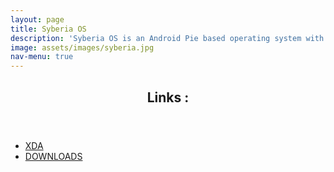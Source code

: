 ```yaml
---
layout: page
title: Syberia OS
description: 'Syberia OS is an Android Pie based operating system with some optimization and customization improvements'
image: assets/images/syberia.jpg
nav-menu: true
---
```


<!-- Main -->
<div id="main">
<!-- Arrow Links -->
<section id="syberia">
        <div class="inner">
                <header class="major">
                        <h2>Links :</h2>
                </header>
                <ul class="actions">
                        <li><a href="https://forum.xda-developers.com/moto-g5s-plus/development/rom-arrow-os-10-0-official-beta-t3982553" class="button next">XDA</a></li>
                        <li><a href="https://sourceforge.net/projects/arrow-os/files/arrow-10.0/sanders/" class="button next">DOWNLOADS</a></li>
                </ul>
        </div>
</section>


